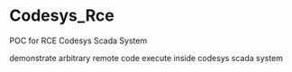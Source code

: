 Codesys_Rce
===========

POC for RCE Codesys Scada System

demonstrate arbitrary remote code execute inside codesys scada system
